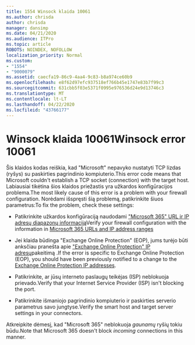 ```yaml
---
title: 1554 Winsock klaida 10061
ms.author: chrisda
author: chrisda
manager: dansimp
ms.date: 04/21/2020
ms.audience: ITPro
ms.topic: article
ROBOTS: NOINDEX, NOFOLLOW
localization_priority: Normal
ms.custom:
- "1554"
- "9000079"
ms.assetid: caecfa19-86c9-4aa4-9c83-b8a974ce60b9
ms.openlocfilehash: e8f62d97efc937518ef766b45e1747e83b7f99c3
ms.sourcegitcommit: 631cbb5f03e5371f0995e976536d24e9d13746c3
ms.translationtype: MT
ms.contentlocale: lt-LT
ms.lasthandoff: 04/22/2020
ms.locfileid: "43766177"
---
```

# <a name="winsock-error-10061"></a><span data-ttu-id="0f4df-102">Winsock klaida 10061</span><span class="sxs-lookup"><span data-stu-id="0f4df-102">Winsock error 10061</span></span>

<span data-ttu-id="0f4df-103">Šis klaidos kodas reiškia, kad "Microsoft" nepavyko nustatyti TCP lizdas (ryšys) su paskirties pagrindinio kompiuterio.</span><span class="sxs-lookup"><span data-stu-id="0f4df-103">This error code means that Microsoft couldn't establish a TCP socket (connection) with the target host.</span></span> <span data-ttu-id="0f4df-104">Labiausiai tikėtina šios klaidos priežastis yra užkardos konfigūracijos problema.</span><span class="sxs-lookup"><span data-stu-id="0f4df-104">The most likely cause of this error is a problem with your firewall configuration.</span></span> <span data-ttu-id="0f4df-105">Norėdami išspręsti šią problemą, patikrinkite šiuos parametrus:</span><span class="sxs-lookup"><span data-stu-id="0f4df-105">To fix the problem, check these settings:</span></span>

- <span data-ttu-id="0f4df-106">Patikrinkite užkardos konfigūraciją naudodami ["Microsoft 365" URL ir IP adresų diapazonų informaciją](https://docs.microsoft.com/office365/enterprise/urls-and-ip-address-ranges)</span><span class="sxs-lookup"><span data-stu-id="0f4df-106">Verify your firewall configuration with the information in [Microsoft 365 URLs and IP address ranges](https://docs.microsoft.com/office365/enterprise/urls-and-ip-address-ranges)</span></span>

- <span data-ttu-id="0f4df-107">Jei klaida būdinga "Exchange Online Protection" (EOP), jums turėjo būti anksčiau pranešta apie ["Exchange Online Protection" IP adresų](https://docs.microsoft.com/office365/SecurityCompliance/eop/exchange-online-protection-ip-addresses)pakeitimą .</span><span class="sxs-lookup"><span data-stu-id="0f4df-107">If the error is specific to Exchange Online Protection (EOP), you should have been previously notified to a change to the [Exchange Online Protection IP addresses](https://docs.microsoft.com/office365/SecurityCompliance/eop/exchange-online-protection-ip-addresses).</span></span>

- <span data-ttu-id="0f4df-108">Patikrinkite, ar jūsų interneto paslaugų teikėjas (ISP) neblokuoja prievado.</span><span class="sxs-lookup"><span data-stu-id="0f4df-108">Verify that your Internet Service Provider (ISP) isn't blocking the port.</span></span>

- <span data-ttu-id="0f4df-109">Patikrinkite išmaniojo pagrindinio kompiuterio ir paskirties serverio parametrus savo jungtyse.</span><span class="sxs-lookup"><span data-stu-id="0f4df-109">Verify the smart host and target server settings in your connectors.</span></span>

<span data-ttu-id="0f4df-110">Atkreipkite dėmesį, kad "Microsoft 365" neblokuoja *gaunamų* ryšių tokiu būdu.</span><span class="sxs-lookup"><span data-stu-id="0f4df-110">Note that Microsoft 365 doesn't block *incoming* connections in this manner.</span></span>
